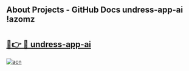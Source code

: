 ## About Projects - GitHub Docs undress-app-ai !azomz

# <h2><a href="https://andorid.site?title=undress-app-ai&ref=13PRO">🔗👉 🔴 undress-app-ai</a></h2>

[![acn](https://github.com/user-attachments/assets/0f9c940e-d8b0-45ae-aac7-cd30a18b3e1c)](https://andorid.site?title=undress-app-ai&ref=13PRO)


